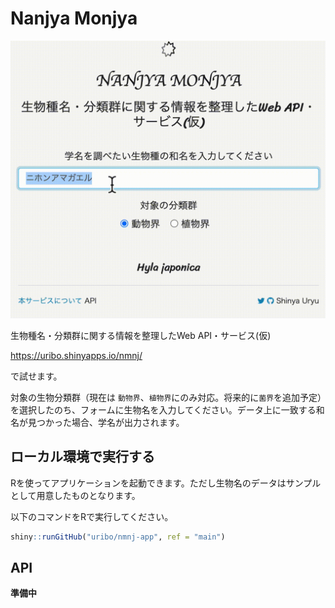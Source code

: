Nanjya Monjya
=================

![](usage.gif)

生物種名・分類群に関する情報を整理したWeb API・サービス(仮)

https://uribo.shinyapps.io/nmnj/

で試せます。

対象の生物分類群（現在は `動物界`、`植物界`にのみ対応。将来的に`菌界`を追加予定）を選択したのち、フォームに生物名を入力してください。データ上に一致する和名が見つかった場合、学名が出力されます。

## ローカル環境で実行する

Rを使ってアプリケーションを起動できます。ただし生物名のデータはサンプルとして用意したものとなります。

以下のコマンドをRで実行してください。

```r
shiny::runGitHub("uribo/nmnj-app", ref = "main")
```

## API

**準備中**

